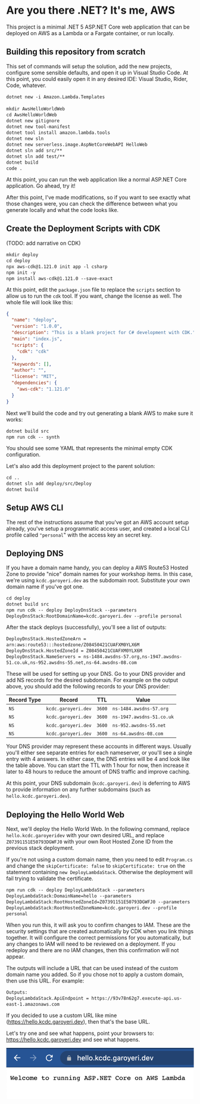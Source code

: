 # Are you there .NET? It's me, AWS

This project is a minimal .NET 5 ASP.NET Core web application that can be deployed on AWS as a Lambda or a Fargate container, or run locally.

## Building this repository from scratch

This set of commands will setup the solution, add the new projects, configure some sensible defaults, and open it up in Visual Studio Code. At this point, you could easily open it in any desired IDE: Visual Studio, Rider, Code, whatever.

```shell
dotnet new -i Amazon.Lambda.Templates

mkdir AwsHelloWorldWeb
cd AwsHelloWorldWeb
dotnet new gitignore
dotnet new tool-manifest
dotnet tool install amazon.lambda.tools
dotnet new sln
dotnet new serverless.image.AspNetCoreWebAPI HelloWeb
dotnet sln add src/**
dotnet sln add test/**
dotnet build
code .
```

At this point, you can run the web application like a normal ASP.NET Core application. Go ahead, try it!

After this point, I've made modifications, so if you want to see exactly what those changes were, you can check the difference between what you generate locally and what the code looks like.

## Create the Deployment Scripts with CDK

(TODO: add narrative on CDK)

```shell
mkdir deploy
cd deploy
npx aws-cdk@1.121.0 init app -l csharp
npm init -y
npm install aws-cdk@1.121.0 --save-exact
```

At this point, edit the `package.json` file to replace the `scripts` section to allow us to run the `cdk` tool. If you want, change the license as well. The whole file will look like this:

```json
{
  "name": "deploy",
  "version": "1.0.0",
  "description": "This is a blank project for C# development with CDK.",
  "main": "index.js",
  "scripts": {
    "cdk": "cdk"
  },
  "keywords": [],
  "author": "",
  "license": "MIT",
  "dependencies": {
    "aws-cdk": "1.121.0"
  }
}
```

Next we'll build the code and try out generating a blank AWS to make sure it works:

```shell
dotnet build src
npm run cdk -- synth
```

You should see some YAML that represents the minimal empty CDK configuration.

Let's also add this deployment project to the parent solution:

```shel
cd ..
dotnet sln add deploy/src/Deploy
dotnet build
```

## Setup AWS CLI

The rest of the instructions assume that you've got an AWS account setup already, you've setup a programmatic access user, and created a local CLI profile called `"personal`" with the access key an secret key.

## Deploying DNS

If you have a domain name handy, you can deploy a AWS Route53 Hosted Zone to provide "nice" domain names for your workshop items. In this case, we're using `kcdc.garoyeri.dev` as the subdomain root. Substitute your own domain name if you've got one.

```shell
cd deploy
dotnet build src
npm run cdk -- deploy DeployDnsStack --parameters DeployDnsStack:RootDomainName=kcdc.garoyeri.dev --profile personal
```

After the stack deploys (successfully), you'll see a list of outputs:

```
DeployDnsStack.HostedZoneArn = arn:aws:route53:::hostedzone/Z08450421CUAFXM0YLX6M
DeployDnsStack.HostedZoneId = Z08450421CUAFXM0YLX6M
DeployDnsStack.NameServers = ns-1484.awsdns-57.org,ns-1947.awsdns-51.co.uk,ns-952.awsdns-55.net,ns-64.awsdns-08.com
```

These will be used for setting up your DNS. Go to your DNS provider and add NS records for the desired subdomain. For example on the output above, you should add the following records to your DNS provider:

| Record Type | Record              | TTL    | Value                     |
| ----------- | ------------------- | ------ | ------------------------- |
| `NS`        | `kcdc.garoyeri.dev` | `3600` | `ns-1484.awsdns-57.org`   |
| `NS`        | `kcdc.garoyeri.dev` | `3600` | `ns-1947.awsdns-51.co.uk` |
| `NS`        | `kcdc.garoyeri.dev` | `3600` | `ns-952.awsdns-55.net`    |
| `NS`        | `kcdc.garoyeri.dev` | `3600` | `ns-64.awsdns-08.com`     |

Your DNS provider may represent these accounts in different ways. Usually you'll either see separate entries for each nameserver, or you'll see a single entry with 4 answers. In either case, the DNS entries will be 4 and look like the table above. You can start the TTL with 1 hour for now, then increase it later to 48 hours to reduce the amount of DNS traffic and improve caching.

At this point, your DNS subdomain (`kcdc.garoyeri.dev`) is deferring to AWS to provide information on any further subdomains (such as `hello.kcdc.garoyeri.dev`).

## Deploying the Hello World Web

Next, we'll deploy the Hello World Web. In the following command, replace `hello.kcdc.garoyeridev` with your own desired URL, and replace `Z07391151E50793DGWFJ0` with your own Root Hosted Zone ID from the previous stack deployment.

If you're not using a custom domain name, then you need to edit `Program.cs` and change the `skipCertificate: false` to `skipCertificate: true` on the  statement containing `new DeployLambdaStack`. Otherwise the deployment will fail trying to validate the certificate.

```shell
npm run cdk -- deploy DeployLambdaStack --parameters DeployLambdaStack:DomainName=hello --parameters DeployLambdaStack:RootHostedZoneId=Z07391151E50793DGWFJ0 --parameters DeployLambdaStack:RootHostedZoneName=kcdc.garoyeri.dev --profile personal
```

When you run this, it will ask you to confirm changes to IAM. These are the security settings that are created automatically by CDK when you link things together. It will configure the correct permissions for you automatically, but any changes to IAM will need to be reviewed on a deployment. If you redeploy and there are no IAM changes, then this confirmation will not appear.

The outputs will include a URL that can be used instead of the custom domain name you added. So if you chose not to apply a custom domain, then use this URL. For example:

```shell
Outputs:
DeployLambdaStack.ApiEndpoint = https://93v78n62g7.execute-api.us-east-1.amazonaws.com
```

If you decided to use a custom URL like mine (https://hello.kcdc.garoyeri.dev), then that's the base URL.

Let's try one and see what happens, point your browsers to: <https://hello.kcdc.garoyeri.dev> and see what happens.

![image-20210906180727544](docs/images/Hello-World-Running.png)



